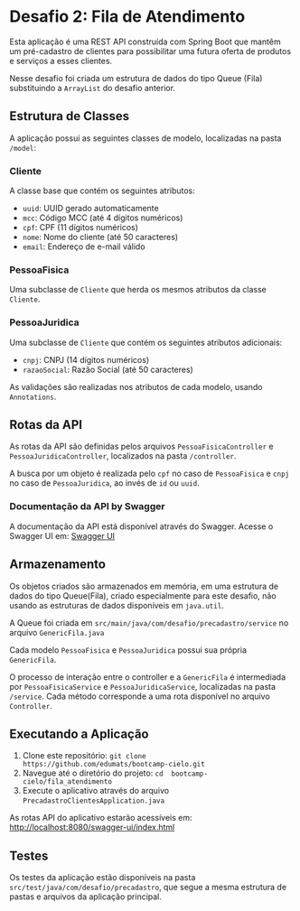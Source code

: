 # Desafio 2: Fila de Atendimento

Esta aplicação é uma REST API construída com Spring Boot que mantêm um pré-cadastro de clientes para possibilitar uma futura oferta de produtos e serviços a esses clientes.

Nesse desafio foi criada um estrutura de dados do tipo Queue (Fila) substituindo a `ArrayList` do desafio anterior.

## Estrutura de Classes

A aplicação possui as seguintes classes de modelo, localizadas na pasta `/model`:

### Cliente

A classe base que contém os seguintes atributos:
- `uuid`: UUID gerado automaticamente
- `mcc`: Código MCC (até 4 dígitos numéricos)
- `cpf`: CPF (11 dígitos numéricos)
- `nome`: Nome do cliente (até 50 caracteres)
- `email`: Endereço de e-mail válido

### PessoaFisica

Uma subclasse de `Cliente` que herda os mesmos atributos da classe `Cliente`.

### PessoaJuridica

Uma subclasse de `Cliente` que contém os seguintes atributos adicionais:
- `cnpj`: CNPJ (14 dígitos numéricos)
- `razaoSocial`: Razão Social (até 50 caracteres)

As validações são realizadas nos atributos de cada modelo, usando `Annotations`.

## Rotas da API

As rotas da API são definidas pelos arquivos `PessoaFisicaController` e `PessoaJuridicaController`, localizados na pasta `/controller`.

A busca por um objeto é realizada pelo `cpf` no caso de `PessoaFisica` e `cnpj` no caso de `PessoaJuridica`, ao invés de `id` ou `uuid`.

### Documentação da API by Swagger

A documentação da API está disponível através do Swagger. Acesse o Swagger UI em: [Swagger UI](http://localhost:8080/swagger-ui/index.html)

## Armazenamento

Os objetos criados são armazenados em memória, em uma estrutura de dados do tipo Queue(Fila), criado especialmente para este desafio, não usando as estruturas de dados disponíveis em `java.util`.

A Queue foi criada em `src/main/java/com/desafio/precadastro/service` no arquivo `GenericFila.java`

Cada modelo `PessoaFisica` e `PessoaJuridica` possui sua própria `GenericFila`.

O processo de interação entre o controller e a `GenericFila` é intermediada por `PessoaFisicaService` e `PessoaJuridicaService`, localizadas na pasta `/service`.
Cada método corresponde a uma rota disponível no arquivo `Controller`.

## Executando a Aplicação

1. Clone este repositório: `git clone https://github.com/edumats/bootcamp-cielo.git`
2. Navegue até o diretório do projeto: `cd  bootcamp-cielo/fila_atendimento`
3. Execute o aplicativo através do arquivo `PrecadastroClientesApplication.java`

As rotas API do aplicativo estarão acessíveis em: [http://localhost:8080/swagger-ui/index.html](http://localhost:8080/swagger-ui/index.html)

## Testes

Os testes da aplicação estão disponíveis na pasta `src/test/java/com/desafio/precadastro`, que segue a mesma estrutura de pastas e arquivos da aplicação principal.


